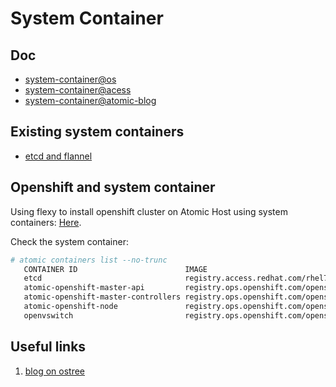 # System Container

## Doc

* [system-container@os](https://docs.openshift.com/container-platform/latest/install_config/install/advanced_install.html#advanced-install-configuring-system-containers)
* [system-container@acess](https://access.redhat.com/documentation/en-us/red_hat_enterprise_linux_atomic_host/7/html/managing_containers/running_system_containers)
* [system-container@atomic-blog](http://www.projectatomic.io/blog/2016/09/intro-to-system-containers/)

## Existing system containers

* [etcd and flannel](https://access.redhat.com/documentation/en-us/red_hat_enterprise_linux_atomic_host/7/html/managing_containers/running_system_containers)


## Openshift and system container

Using flexy to install openshift cluster on Atomic Host using system containers: [Here](https://github.com/hongkailiu/svt-case-doc/blob/master/learn/flexy.md#atomic-host).

Check the system container:

```sh
# atomic containers list --no-trunc 
   CONTAINER ID                        IMAGE                                                    COMMAND                                    CREATED          STATE      BACKEND    RUNTIME   
   etcd                                registry.access.redhat.com/rhel7/etcd                    /usr/bin/etcd-env.sh /usr/bin/etcd         2017-09-28 12:35 running    ostree     runc      
   atomic-openshift-master-api         registry.ops.openshift.com/openshift3/ose:v3.7.0         /usr/local/bin/system-container-wrapper.sh 2017-09-28 12:44 running    ostree     runc      
   atomic-openshift-master-controllers registry.ops.openshift.com/openshift3/ose:v3.7.0         /usr/local/bin/system-container-wrapper.sh 2017-09-28 12:44 running    ostree     runc      
   atomic-openshift-node               registry.ops.openshift.com/openshift3/node:v3.7.0        /usr/local/bin/system-container-wrapper.sh 2017-09-28 12:51 running    ostree     runc      
   openvswitch                         registry.ops.openshift.com/openshift3/openvswitch:v3.7.0 /usr/local/bin/system-container-wrapper.sh 2017-09-28 12:51 running    ostree     runc
```



## Useful links

1. [blog on ostree](https://samthursfield.wordpress.com/2014/01/16/the-fundamentals-of-ostree/)
